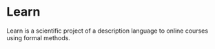 # Learn

Learn is a scientific project of a description language to online courses using formal methods.
